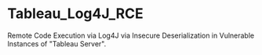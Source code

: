 # Tableau_Log4J_RCE
Remote Code Execution via Log4J via Insecure Deserialization in Vulnerable Instances of "Tableau Server". 

